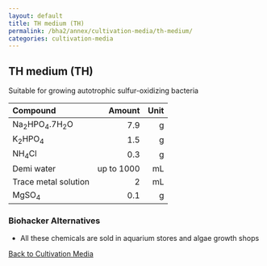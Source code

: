 ```yaml
---
layout: default
title: TH medium (TH)
permalink: /bha2/annex/cultivation-media/th-medium/
categories: cultivation-media
---
```


## TH medium (TH)

Suitable for growing autotrophic sulfur-oxidizing bacteria

|Compound| Amount | Unit |
|:-------|-------:|-----:|
|Na<sub>2</sub>HPO<sub>4</sub>.7H<sub>2</sub>O|7.9|g|
|K<sub>2</sub>HPO<sub>4</sub>|1.5|g|
|NH<sub>4</sub>Cl|0.3|g|
|Demi water| up to 1000|mL|
|Trace metal solution|2|mL|
|MgSO<sub>4</sub>|0.1|g|

### Biohacker Alternatives

* All these chemicals are sold in aquarium stores and algae growth shops

[Back to Cultivation Media](/bha2/annex/cultivation-media/)
